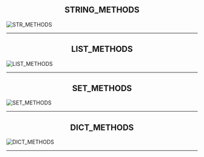 <h2 align="center"> STRING_METHODS </h2>

![STR_METHODS](https://github.com/ROB6665/PYTHON/assets/121626867/9721a163-8e20-4c2e-9133-3b480dc49ecf)

<hr>

<h2 align="center"> LIST_METHODS </h2>

![LIST_METHODS](https://github.com/ROB6665/PYTHON/assets/121626867/beec0419-9477-4b9a-b836-453fc1fefbae)

<hr>

<h2 align="center"> SET_METHODS </h2>

![SET_METHODS](https://github.com/ROB6665/PYTHON/assets/121626867/64f53bb2-3672-4942-b527-cd8b543b9fd8)

<hr>

<h2 align="center"> DICT_METHODS </h2>

![DICT_METHODS](https://github.com/ROB6665/PYTHON/assets/121626867/9d9e57b9-66c9-421a-99e2-46f47e3a18e4)

<hr>
